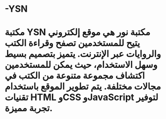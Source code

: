 # -YSN
# مكتبة YSN  مكتبة نور هي موقع إلكتروني يتيح للمستخدمين تصفح وقراءة الكتب والروايات عبر الإنترنت. يتميز بتصميم بسيط وسهل الاستخدام، حيث يمكن للمستخدمين اكتشاف مجموعة متنوعة من الكتب في مجالات مختلفة. يتم تطوير الموقع باستخدام تقنيات HTML وCSS وJavaScript لتوفير تجربة مميزة.
